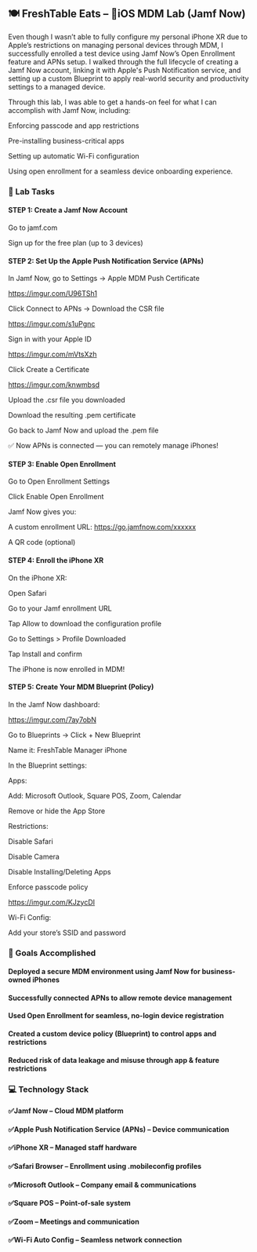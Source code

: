 ## 🍽️ FreshTable Eats – 📱iOS MDM Lab (Jamf Now)

Even though I wasn’t able to fully configure my personal iPhone XR due to Apple’s restrictions on managing personal devices through MDM, I successfully enrolled a test device using Jamf Now’s Open Enrollment feature and APNs setup. I walked through the full lifecycle of creating a Jamf Now account, linking it with Apple's Push Notification service, and setting up a custom Blueprint to apply real-world security and productivity settings to a managed device.

Through this lab, I was able to get a hands-on feel for what I can accomplish with Jamf Now, including:

Enforcing passcode and app restrictions

Pre-installing business-critical apps

Setting up automatic Wi-Fi configuration

Using open enrollment for a seamless device onboarding experience.

### 🧪 Lab Tasks
#### STEP 1: Create a Jamf Now Account
Go to jamf.com

Sign up for the free plan (up to 3 devices)

#### STEP 2: Set Up the Apple Push Notification Service (APNs)
In Jamf Now, go to Settings → Apple MDM Push Certificate

https://imgur.com/U96TSh1

Click Connect to APNs → Download the CSR file

https://imgur.com/s1uPgnc

Sign in with your Apple ID

https://imgur.com/mVtsXzh

Click Create a Certificate

https://imgur.com/knwmbsd

Upload the .csr file you downloaded

Download the resulting .pem certificate

Go back to Jamf Now and upload the .pem file

✅ Now APNs is connected — you can remotely manage iPhones!

#### STEP 3: Enable Open Enrollment
Go to Open Enrollment Settings

Click Enable Open Enrollment

Jamf Now gives you:

A custom enrollment URL: https://go.jamfnow.com/xxxxxx

A QR code (optional)

#### STEP 4: Enroll the iPhone XR
On the iPhone XR:

Open Safari

Go to your Jamf enrollment URL

Tap Allow to download the configuration profile

Go to Settings > Profile Downloaded

Tap Install and confirm

The iPhone is now enrolled in MDM!

#### STEP 5: Create Your MDM Blueprint (Policy)
In the Jamf Now dashboard:

https://imgur.com/7ay7obN

Go to Blueprints → Click + New Blueprint

Name it: FreshTable Manager iPhone

In the Blueprint settings:

Apps:

Add: Microsoft Outlook, Square POS, Zoom, Calendar

Remove or hide the App Store

Restrictions:

Disable Safari

Disable Camera

Disable Installing/Deleting Apps

Enforce passcode policy

https://imgur.com/KJzycDI

Wi-Fi Config:

Add your store’s SSID and password

### 🎯 Goals Accomplished
#### Deployed a secure MDM environment using Jamf Now for business-owned iPhones

#### Successfully connected APNs to allow remote device management

#### Used Open Enrollment for seamless, no-login device registration

#### Created a custom device policy (Blueprint) to control apps and restrictions

#### Reduced risk of data leakage and misuse through app & feature restrictions

### 💻 Technology Stack
#### ✅Jamf Now – Cloud MDM platform

#### ✅Apple Push Notification Service (APNs) – Device communication

#### ✅iPhone XR – Managed staff hardware

#### ✅Safari Browser – Enrollment using .mobileconfig profiles

#### ✅Microsoft Outlook – Company email & communications

#### ✅Square POS – Point-of-sale system

#### ✅Zoom – Meetings and communication

#### ✅Wi-Fi Auto Config – Seamless network connection

